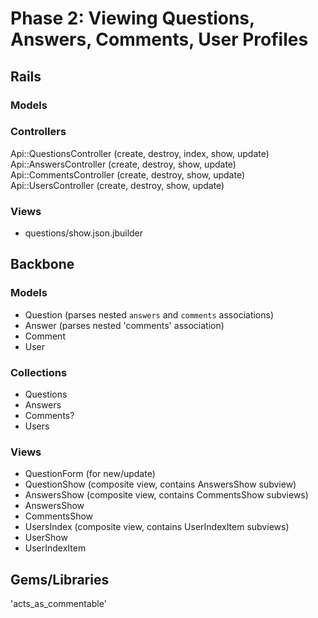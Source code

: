 # Phase 2: Viewing Questions, Answers, Comments, User Profiles

## Rails
### Models

### Controllers
Api::QuestionsController (create, destroy, index, show, update)
Api::AnswersController (create, destroy, show, update)
Api::CommentsController (create, destroy, show, update)
Api::UsersController (create, destroy, show, update)

### Views
* questions/show.json.jbuilder

## Backbone
### Models
* Question (parses nested `answers` and `comments` associations)
* Answer (parses nested 'comments' association)
* Comment
* User

### Collections
* Questions
* Answers
* Comments?
* Users

### Views
* QuestionForm (for new/update)
* QuestionShow (composite view, contains AnswersShow subview)
* AnswersShow (composite view, contains CommentsShow subviews)
* AnswersShow
* CommentsShow
* UsersIndex (composite view, contains UserIndexItem subviews)
* UserShow
* UserIndexItem

## Gems/Libraries
'acts_as_commentable'
